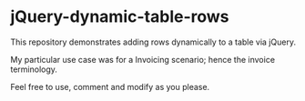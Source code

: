 jQuery-dynamic-table-rows
=========================

This repository demonstrates adding rows dynamically to a table via jQuery.

My particular use case was for a Invoicing scenario; hence the invoice terminology.

Feel free to use, comment and modify as you please.